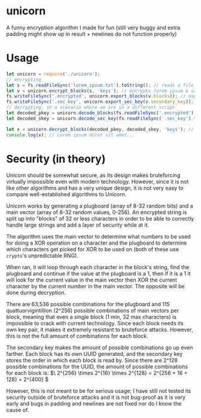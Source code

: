 # unicorn
A funny encryption algorithm I made for fun 
(still very buggy and extra padding might show up in result + newlines do not function properly)

# Usage
```js
let unicorn = require('./unicorn');
// encrypting
let s = fs.readFileSync('lorem_ipsum.txt').toString(); // reads a file containing Lorem ipsum filler text
let v = unicorn.encrypt_blocks(s, 'keys'); // encrypts lorem ipsum & saves keys to a folder named 'keys'
fs.writeFileSync('.encrypted', unicorn.export_blocks(v.blocks)); // exports encrypted result to a file named .encrypted
fs.writeFileSync('.sec_key', unicorn.export_sec_key(v.secondary_key)); // exports secondary key to a file named .sec_key
// decrypting, in a scenario where we are in a different script
let decoded_pkey = unicorn.decode_blocks(fs.readFileSync('.encrypted').toString()); // reads encrypted file + decodes it into machine-readable data
let decoded_skey = unicorn.decode_sec_key(fs.readFileSync('.sec_key').toString());  // reads secondary key and decodes

let x = unicorn.decrypt_blocks(decoded_pkey, decoded_skey, 'keys'); // decrypts machine-readable blocks into plain text
console.log(x); // Lorem ipsum dolor sit amet...
```

# Security (in theory)
Unicorn should be somewhat secure, as its design makes bruteforcing virtually impossible even with modern technology. However, since it is not like other algorithms and has a very unique design, it is not very easy to compare well-established algorithms to Unicorn.

Unicorn works by generating a plugboard (array of 8-32 random bits) and a main vector (array of 8-32 random values, 0-256). An encrypted string is split up into "blocks" of 32 or less characters in order to be able to correctly handle large strings and add a layer of security while at it.

The algorithm uses the main vector to determine what numbers to be used for doing a XOR operation on a character and the plugboard to determine which characters get picked for XOR to be used on (both of these use `crypto`'s unpredictable RNG).

When ran, it will loop through each character in the block's string, find the plugboard and continue if the value at the plugboard is a 1, then if it is a 1 it will look for the current value in the main vector then XOR the current character by the current number in the main vector. The opposite will be done during decryption.

There are 63,536 possible combinations for the plugboard and 115 quattuorvigintillion (2^256) possible combinations of main vectors per block, meaning that even a single block (1 min, 32 max characters) is impossible to crack with current technology. Since each block needs its own key pair, it makes it extremely resistant to bruteforce attacks. However, this is not the full amount of combinations for each block.

The secondary key makes the amount of possible combinations go up even farther. Each block has its own UUID generated, and the secondary key stores the order in which each block is read by. Since there are 2^128 possible combinations for the UUID, the amount of possible combinations for each block is:
$\ 2^{256} \times 2^{16} \times 2^{128} = 2^{256 + 16 + 128} = 2^{400} \$

However, this is not meant to be for serious usage; I have still not tested its security outside of bruteforce attacks and it is not bug-proof as it is very early and bugs in padding and newlines are not fixed nor do I know the cause of.
